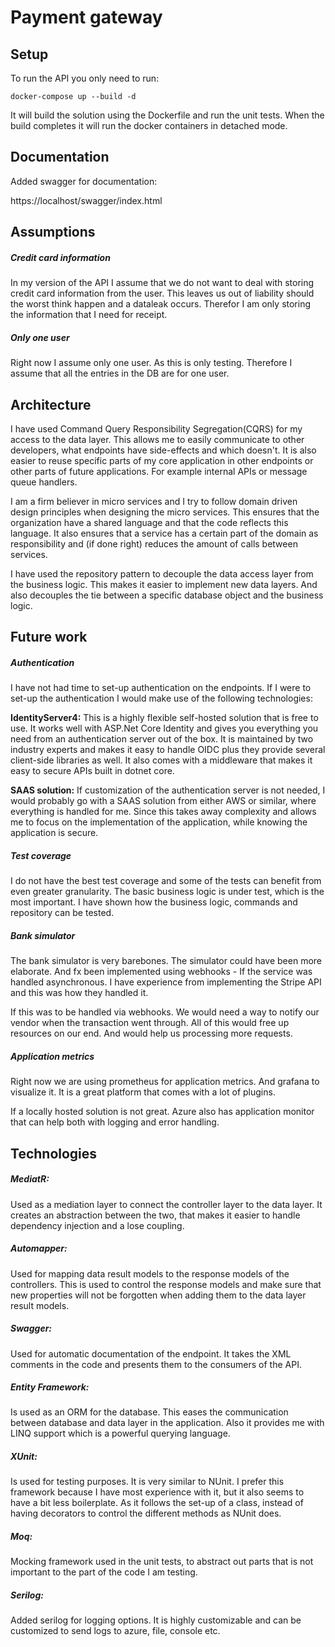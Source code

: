 # Payment gateway

## Setup
To run the API you only need to run:

`docker-compose up --build -d`

It will build the solution using the Dockerfile and run the unit tests. 
When the build completes it will run the docker containers in detached mode.

## Documentation
Added swagger for documentation:

https://localhost/swagger/index.html

## Assumptions
##### Credit card information
In my version of the API I assume that we do not want to deal with storing
credit card information from the user. This leaves us out of liability should
the worst think happen and a dataleak occurs. Therefor I am only storing the
information that I need for receipt.

##### Only one user
Right now I assume only one user. As this is only testing. Therefore
I assume that all the entries in the DB are for one user.

## Architecture
I have used Command Query Responsibility Segregation(CQRS) for my access 
to the data layer. This allows me to easily communicate to other developers, 
what endpoints have side-effects and which doesn't. It is also easier to 
reuse specific parts of my core application in other endpoints or other 
parts of future applications. For example internal APIs or message queue 
handlers.

I am a firm believer in micro services and I try to follow domain driven 
design principles when designing the micro services. This ensures that 
the organization have a shared language and that the code reflects this 
language. It also ensures that a service has a certain part of the domain 
as responsibility and (if done right) reduces the amount of calls between 
services.

I have used the repository pattern to decouple the data access layer from 
the business logic. This makes it easier to implement new data layers. 
And also decouples the tie between a specific database object and the 
business logic.

## Future work
##### Authentication
I have not had time to set-up authentication on the endpoints. If I were 
to set-up the authentication I would make use of the following technologies:

**IdentityServer4:** This is a highly flexible self-hosted solution that 
is free to use. It works well with ASP.Net Core Identity and gives you 
everything you need from an authentication server out of the box. It is 
maintained by two industry experts and makes it easy to handle OIDC plus 
they provide several client-side libraries as well. It also comes with a 
middleware that makes it easy to secure APIs built in dotnet core.

**SAAS solution:** 
If customization of the authentication server is not needed, I would 
probably go with a SAAS solution from either AWS or similar, where 
everything is handled for me. Since this takes away complexity and 
allows me to focus on the implementation of the application, while 
knowing the application is secure.

##### Test coverage
I do not have the best test coverage and some of the tests can benefit 
from even greater granularity. The basic business logic is under test, 
which is the most important. I have shown how the business logic, commands
and repository can be tested.

##### Bank simulator
The bank simulator is very barebones. The simulator could have been more 
elaborate. And fx been implemented using webhooks - If the service was 
handled asynchronous. I have experience from implementing the Stripe API
and this was how they handled it.

If this was to be handled via webhooks. We would need a way to notify
our vendor when the transaction went through. All of this would free up
resources on our end. And would help us processing more requests.

##### Application metrics
Right now we are using prometheus for application metrics. And grafana to 
visualize it. It is a great platform that comes with a lot of plugins.

If a locally hosted solution is not great. Azure also has application monitor
that can help both with logging and error handling.

## Technologies
##### MediatR:
Used as a mediation layer to connect the controller layer to the data 
layer. It creates an abstraction between the two, that makes it easier 
to handle dependency injection and a lose coupling.

##### Automapper: 
Used for mapping data result models to the response models of the 
controllers. This is used to control the response models and make sure 
that new properties will not be forgotten when adding them to the data 
layer result models.

##### Swagger: 
Used for automatic documentation of the endpoint. It takes the XML 
comments in the code and presents them to the consumers of the API.

##### Entity Framework: 
Is used as an ORM for the database. This eases the communication between 
database and data layer in the application. Also it provides me with 
LINQ support which is a powerful querying language.

##### XUnit: 
Is used for testing purposes. It is very similar to NUnit. I prefer 
this framework because I have most experience with it, but it also 
seems to have a bit less boilerplate. As it follows the set-up of a 
class, instead of having decorators to control the different methods 
as NUnit does.

##### Moq: 
Mocking framework used in the unit tests, to abstract out parts that 
is not important to the part of the code I am testing.

##### Serilog:
Added serilog for logging options. It is highly customizable and can
be customized to send logs to azure, file, console etc.